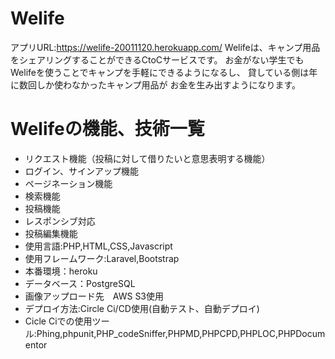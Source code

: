 # Welife
アプリURL:https://welife-20011120.herokuapp.com/
Welifeは、キャンプ用品をシェアリングすることができるCtoCサービスです。
お金がない学生でもWelifeを使うことでキャンプを手軽にできるようになるし、
貸している側は年に数回しか使わなかったキャンプ用品が
お金を生み出すようになります。
# Welifeの機能、技術一覧
- リクエスト機能（投稿に対して借りたいと意思表明する機能）
- ログイン、サインアップ機能
- ページネーション機能
- 検索機能
- 投稿機能
- レスポンシブ対応
- 投稿編集機能
- 使用言語:PHP,HTML,CSS,Javascript
- 使用フレームワーク:Laravel,Bootstrap
- 本番環境：heroku
- データベース：PostgreSQL
- 画像アップロード先　AWS S3使用
- デプロイ方法:Circle Ci/CD使用(自動テスト、自動デプロイ)
- Cicle Ciでの使用ツール:Phing,phpunit,PHP_codeSniffer,PHPMD,PHPCPD,PHPLOC,PHPDocumentor
